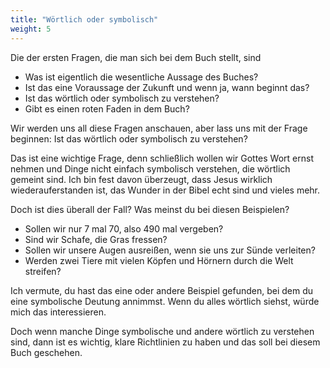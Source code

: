 ```yaml
---
title: "Wörtlich oder symbolisch"
weight: 5
---
```


Die der ersten Fragen, die man sich bei dem Buch stellt, sind
- Was ist eigentlich die wesentliche Aussage des Buches?
- Ist das eine Voraussage der Zukunft und wenn ja, wann beginnt das?
- Ist das wörtlich oder symbolisch zu verstehen?
- Gibt es einen roten Faden in dem Buch?

Wir werden uns all diese Fragen anschauen, aber lass uns mit der Frage beginnen: Ist das wörtlich oder symbolisch zu verstehen?

Das ist eine wichtige Frage, denn schließlich wollen wir Gottes Wort ernst nehmen und Dinge nicht einfach symbolisch verstehen, die wörtlich gemeint sind. Ich bin fest davon überzeugt, dass Jesus wirklich wiederauferstanden ist, das Wunder in der Bibel echt sind und vieles mehr.

Doch ist dies überall der Fall? Was meinst du bei diesen Beispielen?
- Sollen wir nur 7 mal 70, also 490 mal vergeben?
- Sind wir Schafe, die Gras fressen?
- Sollen wir unsere Augen ausreißen, wenn sie uns zur Sünde verleiten?
- Werden zwei Tiere mit vielen Köpfen und Hörnern durch die Welt streifen?

Ich vermute, du hast das eine oder andere Beispiel gefunden, bei dem du eine symbolische Deutung annimmst. Wenn du alles wörtlich siehst, würde mich das interessieren.

Doch wenn manche Dinge symbolische und andere wörtlich zu verstehen sind, dann ist es wichtig, klare Richtlinien zu haben und das soll bei diesem Buch geschehen.
